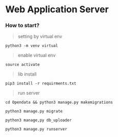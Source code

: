# Web Application Server

### How to start?
> setting by virtual env
```
python3 -m venv virtual
```

> enable virtual env 
```
source activate
```

> lib install
```
pip3 install -r requirments.txt
```

> run server
```
cd Opendata && python3 manage.py makemigrations

python3 manage.py migrate

python3 manage,py db_uploader

python3 manage.py runserver
```




